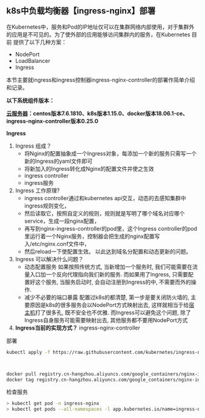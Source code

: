 k8s中负载均衡器【ingress-nginx】部署
---

在Kubernetes中，服务和Pod的IP地址仅可以在集群网络内部使用，对于集群外的应用是不可见的。为了使外部的应用能够访问集群内的服务，在Kubernetes 目前 提供了以下几种方案：

- NodePort
- LoadBalancer
- Ingress

本节主要就ingress和ingress控制器ingress-nginx-controller的部署作简单介绍和记录。

**以下系统组件版本：**

[**云服务器**](https://cloud.tencent.com/product/cvm?from=10680)**：centos版本7.6.1810、k8s版本1.15.0、docker版本18.06.1-ce、ingress-nginx-controller版本0.25.0**

**Ingress**

1. Ingress 组成？
   - 将Nginx的配置抽象成一个Ingress对象，每添加一个新的服务只需写一个新的Ingress的yaml文件即可
   - 将新加入的Ingress转化成Nginx的配置文件并使之生效
   - ingress controller
   - ingress服务
2. Ingress 工作原理?
   - ingress controller通过和kubernetes api交互，动态的去感知集群中ingress规则变化，
   - 然后读取它，按照自定义的规则，规则就是写明了哪个域名对应哪个service，生成一段nginx配置，
   - 再写到nginx-ingress-controller的pod里，这个Ingress controller的pod里运行着一个Nginx服务，控制器会把生成的nginx配置写入/etc/nginx.conf文件中，
   - 然后reload一下使配置生效。 以此达到域名分配置和动态更新的问题。
3. Ingress 可以解决什么问题？
   - 动态配置服务 如果按照传统方式, 当新增加一个服务时, 我们可能需要在流量入口加一个反向代理指向我们新的服务. 而如果用了Ingress, 只需要配置好这个服务, 当服务启动时, 会自动注册到Ingress的中, 不需要而外的操作.
   - 减少不必要的端口暴露 配置过k8s的都清楚, 第一步是要关闭防火墙的, 主要原因是k8s的很多服务会以NodePort方式映射出去, 这样就相当于给[宿主机](https://cloud.tencent.com/product/cdh?from=10680)打了很多孔, 既不安全也不优雅. 而Ingress可以避免这个问题, 除了Ingress自身服务可能需要映射出去, 其他服务都不要用NodePort方式
4. **Ingress当前的实现方式？**
ingress-nginx-controller

部署
```sh
kubectl apply -f https://raw.githubusercontent.com/kubernetes/ingress-nginx/nginx-0.25.0/deploy/static/mandatory.yaml



docker pull registry.cn-hangzhou.aliyuncs.com/google_containers/nginx-ingress-controller:0.25.0
docker tag registry.cn-hangzhou.aliyuncs.com/google_containers/nginx-ingress-controller:0.25.0 quay.io/kubernetes-ingress-controller/nginx-ingress-controller:0.25.0
```


检查服务
```sh
> kubectl get pod -n ingress-nginx
> kubectl get pods --all-namespaces -l app.kubernetes.io/name=ingress-nginx --watch
```